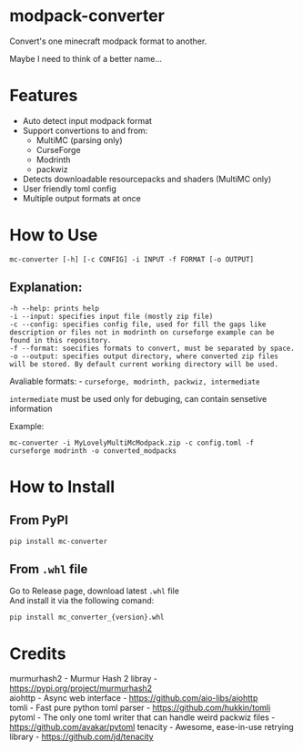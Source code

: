 # modpack-converter
Convert's one minecraft modpack format to another.

Maybe I need to think of a better name...

# Features

- Auto detect input modpack format
- Support convertions to and from:
    - MultiMC (parsing only)
    - CurseForge
    - Modrinth
    - packwiz
- Detects downloadable resourcepacks and shaders (MultiMC only)
- User friendly toml config
- Multiple output formats at once

# How to Use

```
mc-converter [-h] [-c CONFIG] -i INPUT -f FORMAT [-o OUTPUT]
```

## Explanation:

```
-h --help: prints help
-i --input: specifies input file (mostly zip file)
-c --config: specifies config file, used for fill the gaps like description or files not in modrinth on curseforge example can be found in this repository.
-f --format: soecifies formats to convert, must be separated by space.
-o --output: specifies output directory, where converted zip files will be stored. By default current working directory will be used.
```

Avaliable formats:     - `curseforge, modrinth, packwiz, intermediate`

`intermediate` must be used only for debuging, can contain sensetive information

Example: 
```
mc-converter -i MyLovelyMultiMcModpack.zip -c config.toml -f curseforge modrinth -o converted_modpacks
```

# How to Install

## From PyPI
```
pip install mc-converter
```
## From `.whl` file
Go to Release page, download latest `.whl` file \
 And install it via the following comand:
 ```
 pip install mc_converter_{version}.whl
 ```
 
 # Credits

murmurhash2 - Murmur Hash 2 libray - https://pypi.org/project/murmurhash2 \
aiohttp - Async web interface - https://github.com/aio-libs/aiohttp \
tomli - Fast pure python toml parser - https://github.com/hukkin/tomli \
pytoml - The only one toml writer that can handle weird packwiz files - https://github.com/avakar/pytoml
tenacity - Awesome, ease-in-use retrying library - https://github.com/jd/tenacity